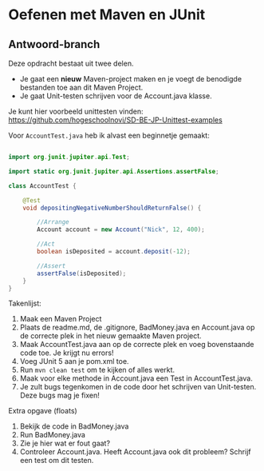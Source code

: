 # Oefenen met Maven en JUnit
## Antwoord-branch

Deze opdracht bestaat uit twee delen.
* Je gaat een **nieuw** Maven-project maken en je voegt de benodigde bestanden toe aan dit Maven Project.
* Je gaat Unit-testen schrijven voor de Account.java klasse.

Je kunt hier voorbeeld unittesten vinden: https://github.com/hogeschoolnovi/SD-BE-JP-Unittest-examples

Voor `AccountTest.java` heb ik alvast een beginnetje gemaakt:

```java

import org.junit.jupiter.api.Test;

import static org.junit.jupiter.api.Assertions.assertFalse;

class AccountTest {

    @Test
    void depositingNegativeNumberShouldReturnFalse() {

        //Arrange
        Account account = new Account("Nick", 12, 400);

        //Act
        boolean isDeposited = account.deposit(-12);

        //Assert
        assertFalse(isDeposited);
    }
}

```

Takenlijst:
1. Maak een Maven Project
2. Plaats de readme.md, de .gitignore, BadMoney.java en Account.java op de correcte plek in het nieuw gemaakte Maven project.
3. Maak AccountTest.java aan op de correcte plek en voeg bovenstaande code toe. Je krijgt nu errors!
4. Voeg JUnit 5 aan je pom.xml toe.
5. Run `mvn clean test` om te kijken of alles werkt.
6. Maak voor elke methode in Account.java een Test in AccountTest.java.
7. Je zult bugs tegenkomen in de code door het schrijven van Unit-testen. Deze bugs mag je fixen!

Extra opgave (floats)
1. Bekijk de code in BadMoney.java
2. Run BadMoney.java
3. Zie je hier wat er fout gaat?
4. Controleer Account.java. Heeft Account.java ook dit probleem? Schrijf een test om dit testen.